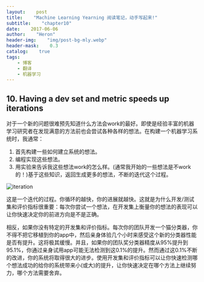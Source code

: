 ```yaml
---
layout:    post
title:    "Machine Learning Yearning 阅读笔记，动手写起来!"
subtitle:    "chapter10"
date:    2017-06-06
author:    "Heron"
header-img:    "img/post-bg-mly.webp"
header-mask:    0.3
catalog:    true
tags:
    - 博客
    - 翻译
    - 机器学习
---
```

## 10. Having a dev set and metric speeds up iterations

对于一个新的问题很难预先知道什么方法会work的最好。即使是经验丰富的机器学习研究者在发现满意的方法前也会尝试各种各样的想法。在构建一个机器学习系统时，我通常：

1. 首先构建一些如何建立系统的想法。
2. 编程实现这些想法。
3. 用实验来告诉我这些想法work的怎么样。(通常我开始的一些想法是不work的！)基于这些知识，返回生成更多的想法，不断的迭代这个过程。

![iteration](/img/inpost/mly-10-iteration.png)

这是一个迭代的过程。你循环的越快，你的进展就越快。这就是为什么开发/测试集和评价指标很重要：每次你尝试一个想法，在开发集上衡量你的想法的表现可以让你快速决定你的前进方向是不是正确。

相反，如果你没有特定的开发集和评价指标。每次你的团队开发一个猫分类器，你不得不把它移植到你的app中，然后亲身体验几个小时来感受这个新的分类器性能是否有提升。这将极其缓慢。并且，如果你的团队奖分类器精度从95%提升到95.1%，你通过亲身试用app可能无法检测到这0.1%的提升。然而通过这0.1%不断的改进，你的系统将取得很大的进步。使用开发集和评价指标可以让你快速检测哪个想法成功的给你的系统带来小(或大)的提升，让你快速决定在哪个方法上继续努力，哪个方法需要舍弃。